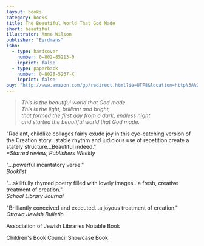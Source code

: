 ```yaml
---
layout: books
category: books
title: The Beautiful World That God Made
short: beautiful
illustrator: Anne Wilson
publisher: "Eerdmans"
isbn:
  - type: hardcover
    number: 0-802-85213-0
    inprint: false
  - type: paperback
    number: 0-8028-5267-X
    inprint: false
buy: "http://www.amazon.com/gp/redirect.html?ie=UTF8&location=http%3A%2F%2Fwww.amazon.com%2FBeautiful-World-That-God-Made%2Fdp%2F0802852130%3Fie%3DUTF8%26s%3Dbooks%26qid%3D1207816375%26sr%3D8-19&tag=rhondgowlegre-20&linkCode=ur2&camp=1789&creative=9325"
---
```


> _This is the beautiful world that God made.  
> This is the light, brilliant and bright,  
> that formed the first day from a dark, endless night  
> and started the beautiful world that God made._

"Radiant, childlike collages fairly exude joy in this eye-catching version of the Creation story…stable rhythm and judicious use of repetition create a stately structure…Beautiful indeed."  
_\*Starred review, Publishers Weekly_

"…powerful incantatory verse."  
_Booklist_

"…skillfully rhymed poetry filled with lovely images…a fresh, creative treatment of creation."  
_School Library Journal_

"Brilliantly conceived and executed…a joyous treatment of creation."  
_Ottawa Jewish Bulletin_

Association of Jewish Libraries Notable Book

Children's Book Council Showcase Book